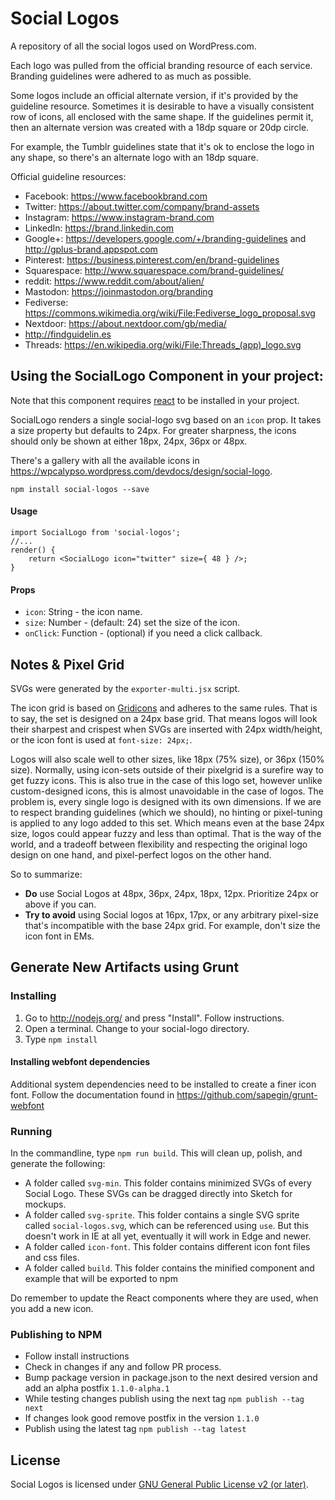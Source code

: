 # Social Logos
A repository of all the social logos used on WordPress.com.

Each logo was pulled from the official branding resource of each service. Branding guidelines were adhered to as much as possible.

Some logos include an official alternate version, if it's provided by the guideline resource. Sometimes it is desirable to have a visually consistent row of icons, all enclosed with the same shape. If the guidelines permit it, then an alternate version was created with a 18dp square or 20dp circle.

For example, the Tumblr guidelines state that it's ok to enclose the logo in any shape, so there's an alternate logo with an 18dp square.

Official guideline resources:

- Facebook: https://www.facebookbrand.com
- Twitter: https://about.twitter.com/company/brand-assets
- Instagram: https://www.instagram-brand.com
- LinkedIn: https://brand.linkedin.com
- Google+: https://developers.google.com/+/branding-guidelines and http://gplus-brand.appspot.com
- Pinterest: https://business.pinterest.com/en/brand-guidelines
- Squarespace: http://www.squarespace.com/brand-guidelines/
- reddit: https://www.reddit.com/about/alien/
- Mastodon: https://joinmastodon.org/branding
- Fediverse: https://commons.wikimedia.org/wiki/File:Fediverse_logo_proposal.svg
- Nextdoor: https://about.nextdoor.com/gb/media/
- http://findguidelin.es
- Threads: https://en.wikipedia.org/wiki/File:Threads_(app)_logo.svg

## Using the SocialLogo Component in your project:

Note that this component requires [react](https://www.npmjs.com/package/react) to be installed in your project.

SocialLogo renders a single social-logo svg based on an `icon` prop. It takes a size property but defaults to 24px. For greater sharpness, the icons should only be shown at either 18px, 24px, 36px or 48px. 

There's a gallery with all the available icons in https://wpcalypso.wordpress.com/devdocs/design/social-logo.

```
npm install social-logos --save
```
#### Usage

```
import SocialLogo from 'social-logos';
//...
render() {
    return <SocialLogo icon="twitter" size={ 48 } />;
}
```

#### Props

* `icon`: String - the icon name.
* `size`: Number - (default: 24) set the size of the icon.
* `onClick`: Function - (optional) if you need a click callback.

## Notes & Pixel Grid

SVGs were generated by the `exporter-multi.jsx` script. 

The icon grid is based on [Gridicons](https://github.com/Automattic/gridicons) and adheres to the same rules. That is to say, the set is designed on a 24px base grid. That means logos will look their sharpest and crispest when SVGs are inserted with 24px width/height, or the icon font is used at `font-size: 24px;`. 

Logos will also scale well to other sizes, like 18px (75% size), or 36px (150% size). Normally, using icon-sets outside of their pixelgrid is a surefire way to get fuzzy icons. This is also true in the case of this logo set, however unlike custom-designed icons, this is almost unavoidable in the case of logos. The problem is, every single logo is designed with its own dimensions. If we are to respect branding guidelines (which we should), no hinting or pixel-tuning is applied to any logo added to this set. Which means even at the base 24px size, logos could appear fuzzy and less than optimal. That is the way of the world, and a tradeoff between flexibility and respecting the original logo design on one hand, and pixel-perfect logos on the other hand. 

So to summarize:

- **Do** use Social Logos at 48px, 36px, 24px, 18px, 12px. Prioritize 24px or above if you can.
- **Try to avoid** using Social logos at 16px, 17px, or any arbitrary pixel-size that's incompatible with the base 24px grid. For example, don't size the icon font in EMs. 

## Generate New Artifacts using Grunt

### Installing

1. Go to http://nodejs.org/ and press "Install". Follow instructions.
2. Open a terminal. Change to your social-logo directory.
3. Type `npm install`

#### Installing webfont dependencies
Additional system dependencies need to be installed to create a finer icon font.
Follow the documentation found in https://github.com/sapegin/grunt-webfont

### Running

In the commandline, type `npm run build`. This will clean up, polish, and generate the following:

- A folder called `svg-min`. This folder contains minimized SVGs of every Social Logo. These SVGs can be dragged directly into Sketch for mockups.
- A folder called `svg-sprite`. This folder contains a single SVG sprite called `social-logos.svg`, which can be referenced using `use`. But this doesn't work in IE at all yet, eventually it will work in Edge and newer.
- A folder called `icon-font`. This folder contains different icon font files and css files.
- A folder called `build`. This folder contains the minified component and example that will be exported to npm

Do remember to update the React components where they are used, when you add a new icon.

### Publishing to NPM

- Follow install instructions
- Check in changes if any and follow PR process.
- Bump package version in package.json to the next desired version and add an alpha postfix `1.1.0-alpha.1`
- While testing changes publish using the next tag `npm publish --tag next`
- If changes look good remove postfix in the version `1.1.0`
- Publish using the latest tag `npm publish --tag latest`

## License

Social Logos is licensed under [GNU General Public License v2 (or later)](./LICENSE.md).
